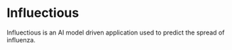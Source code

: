 # Influectious
Influectious is an AI model driven application used to predict the spread of influenza.
